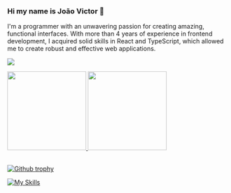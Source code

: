 ### Hi my name is João Victor 👋


I'm a programmer with an unwavering passion for creating amazing, functional interfaces. With more than 4 years of experience in frontend development, I acquired solid skills in React and TypeScript, which allowed me to create robust and effective web applications.

![](https://hit.yhype.me/github/profile?user_id=1512341)
<div>
  <a href="https://github.com/joaovictornascimento">
  <img height="180em" src="https://github-readme-stats.vercel.app/api?username=joaovictornascimento&show_icons=true&theme=merko&include_all_commits=true&count_private=true"/>
 <img height="180em" src="https://github-readme-stats.vercel.app/api/top-langs/?username=joaovictornascimento&layout=compact&langs_count=7&theme=merko"/>
</div><br>



[![Github trophy](
https://github-profile-trophy.vercel.app/?username=joaovictornascimento&theme=onedark)](https://github.com/joaovictornascimento)

[![My Skills](https://skillicons.dev/icons?i=react,nodejs,javascript,typescript,vue,css,html,styledcomponents,jest,nextjs,azure,androidstudio,nextjs,prisma,graphql,redux,sass,linux,docker,mongodb,mysql,postgres,github,py)](https://skillicons.dev)




